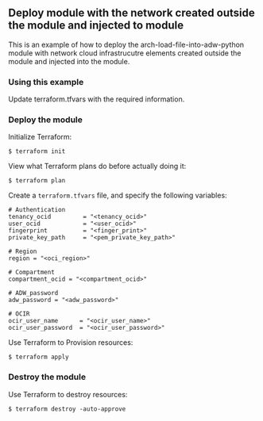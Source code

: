 ## Deploy module with the network created outside the module and injected to module
This is an example of how to deploy the arch-load-file-into-adw-python module with network cloud infrastrucutre elements created outside the module and injected into the module.
  
### Using this example
Update terraform.tfvars with the required information.

### Deploy the module
Initialize Terraform:
```
$ terraform init
```
View what Terraform plans do before actually doing it:
```
$ terraform plan
```

Create a `terraform.tfvars` file, and specify the following variables:

```
# Authentication
tenancy_ocid         = "<tenancy_ocid>"
user_ocid            = "<user_ocid>"
fingerprint          = "<finger_print>"
private_key_path     = "<pem_private_key_path>"

# Region
region = "<oci_region>"

# Compartment
compartment_ocid = "<compartment_ocid>"

# ADW_password 
adw_password = "<adw_password>"

# OCIR
ocir_user_name      = "<ocir_user_name>"
ocir_user_password  = "<ocir_user_password>"

```

Use Terraform to Provision resources:
```
$ terraform apply
```
### Destroy the module 

Use Terraform to destroy resources:
```
$ terraform destroy -auto-approve
```
